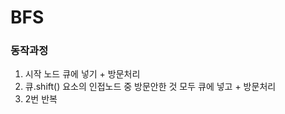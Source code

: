 # BFS

### 동작과정

1. 시작 노드 큐에 넣기 + 방문처리 <br>
2. 큐.shift() 요소의 인접노드 중 방문안한 것 모두 큐에 넣고 + 방문처리
3. 2번 반복
